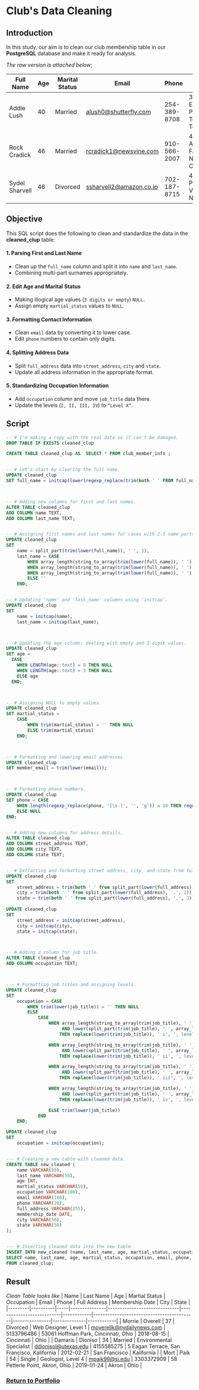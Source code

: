 
# Club's Data Cleaning

## Introduction
In this study, our aim is to clean our club membership table in our **PostgreSQL** database and make it ready for analysis.

*The raw version is attached below*;

| Full Name            | Age | Marital Status | Email                     | Phone         | Full Address                               | Job Title                        | Membership Date |
|----------------------|-----|---------------|---------------------------|--------------|--------------------------------------------|--------------------------------|----------------|
| Addie Lush          | 40  | Married       | alush0@shutterfly.com     | 254-389-8708 | 3226 Eastlawn Pass, Temple, Texas         | Assistant Professor            | 7/31/2013      |
| Rock Cradick        | 46  | Married       | rcradick1@newsvine.com    | 910-566-2007 | 4 Harbort Avenue, Fayetteville, North Carolina | Programmer III              | 5/27/2018      |
| Sydel Sharvell      | 46  | Divorced      | ssharvell2@amazon.co.jp   | 702-187-8715 | 4 School Place, Las Vegas, Nevada         | Budget/Accounting Analyst I    | 10/6/2017      |

## Objective

This SQL script does the following to clean and standardize the data in the **cleaned_clup** table:

#### 1. Parsing First and Last Name
- Clean up the `full_name` column and split it into `name` and `last_name`.  
- Combining multi-part surnames appropriately.  

#### 2. Edit Age and Marital Status
- Making illogical age values (`3 digits or empty`) `NULL`.  
- Assign empty `martial_status` values to `NULL`.  

#### 3. Formatting Contact Information
- Clean `email` data by converting it to lower case.  
- Edit `phone` numbers to contain only digits.  

#### 4. Splitting Address Data
- Split `full_address` data into `street_address`, `city` and `state`.  
- Update all address information in the appropriate format.  

#### 5. Standardizing Occupation Information
- Add `occupation` column and move `job_title` data there.  
- Update the levels (`I, II, III, IV`) to `“Level X”`.  


## Script
```sql
-- # I'm making a copy with the real data so it can't be damaged.
DROP TABLE IF EXISTS cleaned_clup

CREATE TABLE cleaned_clup AS  SELECT * FROM club_member_info ;  


-- # Let's start by clearing the full name.
UPDATE cleaned_clup
SET full_name = initcap(lower(regexp_replace(trim(both ' ' FROM full_name), '[^a-zA-Z\s]', '', 'g')));



-- # Adding new columns for first and last names.
ALTER TABLE cleaned_clup
ADD COLUMN name TEXT,
ADD COLUMN last_name TEXT;


-- # Assigning first names and last names for cases with 2-3 name parts; adding cases for last names with 2-3 parts. exp(María Pérez Rodríguez )
UPDATE cleaned_clup
SET
    name = split_part(trim(lower(full_name)), ' ', 1),
    last_name = CASE
        WHEN array_length(string_to_array(trim(lower(full_name)), ' '), 1) = 2 THEN split_part(trim(lower(full_name)), ' ', 2)
        WHEN array_length(string_to_array(trim(lower(full_name)), ' '), 1) = 3 THEN concat(split_part(trim(lower(full_name)), ' ', 2), ' ', split_part(trim(lower(full_name)), ' ', 3))
        WHEN array_length(string_to_array(trim(lower(full_name)), ' '), 1) = 4 THEN concat(split_part(trim(lower(full_name)), ' ', 2), ' ', split_part(trim(lower(full_name)), ' ', 3), ' ', split_part(trim(lower(full_name)), ' ', 4))
        ELSE ''
    END;


-- # Updating 'name' and 'last_name' columns using 'initcap'.
UPDATE cleaned_clup
SET
    name = initcap(name),
    last_name = initcap(last_name);



-- # Updating the age column; dealing with empty and 3-digit values.
UPDATE cleaned_clup
SET age = 
  CASE 
    WHEN LENGTH(age::text) = 0 THEN NULL
    WHEN LENGTH(age::text) = 3 THEN NULL
    ELSE age
  END;



-- # Assigning NULL to empty values.
UPDATE cleaned_clup 
SET martial_status =
    CASE 
        WHEN trim(martial_status) = '' THEN NULL
        ELSE trim(martial_status)
    END;



-- # Formatting and lowering email addresses.
UPDATE cleaned_clup
SET member_email = trim(lower(email));



-- # Formatting phone numbers.
UPDATE cleaned_clup
SET phone = CASE
    WHEN length(regexp_replace(phone, '[\s-]', '', 'g')) = 10 THEN regexp_replace(phone, '[\s-]', '', 'g')
    ELSE NULL
END;


-- # Adding new columns for address details.
ALTER TABLE cleaned_clup
ADD COLUMN street_address TEXT,
ADD COLUMN city TEXT,
ADD COLUMN state TEXT;


-- # Extracting and formatting street address, city, and state from full_address.
UPDATE cleaned_clup
SET
    street_address = trim(both ' ' from split_part(lower(full_address), ',', 1)),
    city = trim(both ' ' from split_part(lower(full_address), ',', 2)),
    state = trim(both ' ' from split_part(lower(full_address), ',', 3));
    
UPDATE cleaned_clup
SET
    street_address = initcap(street_address),
    city = initcap(city),
    state = initcap(state);



-- # Adding a column for job title.
ALTER TABLE cleaned_clup 
ADD COLUMN occupation TEXT;



--- # Formatting job titles and assigning levels.
UPDATE cleaned_clup
SET
    occupation = CASE
        WHEN trim(lower(job_title)) = '' THEN NULL
        ELSE 
            CASE
                WHEN array_length(string_to_array(trim(job_title), ' '), 1) > 1
                     AND lower(split_part(trim(job_title), ' ', array_length(string_to_array(trim(job_title), ' '), 1))) = 'i'
                    THEN replace(lower(trim(job_title)), ' i', ', level 1')

                WHEN array_length(string_to_array(trim(job_title), ' '), 1) > 1
                     AND lower(split_part(trim(job_title), ' ', array_length(string_to_array(trim(job_title), ' '), 1))) = 'ii'
                    THEN replace(lower(trim(job_title)), ' ii', ', level 2')

                WHEN array_length(string_to_array(trim(job_title), ' '), 1) > 1
                     AND lower(split_part(trim(job_title), ' ', array_length(string_to_array(trim(job_title), ' '), 1))) = 'iii'
                    THEN replace(lower(trim(job_title)), ' iii', ', level 3')

                WHEN array_length(string_to_array(trim(job_title), ' '), 1) > 1
                     AND lower(split_part(trim(job_title), ' ', array_length(string_to_array(trim(job_title), ' '), 1))) = 'iv'
                    THEN replace(lower(trim(job_title)), ' iv', ', level 4')

                ELSE trim(lower(job_title))
            END 
    END;

UPDATE cleaned_clup
SET
    occupation = initcap(occupation);


--- # Creating a new table with cleaned data.
CREATE TABLE new_cleaned (
    name VARCHAR(50),
    last_name VARCHAR(50),
    age INT,
    martial_status VARCHAR(50),
    occupation VARCHAR(100),
    email VARCHAR(100),
    phone VARCHAR(20),
    full_address VARCHAR(255),
    membership_date DATE,
    city VARCHAR(50),
    state VARCHAR(50)
);


--- # Inserting cleaned data into the new table.
INSERT INTO new_cleaned (name, last_name, age, martial_status, occupation, email, phone, full_address, membership_date, city, state)
SELECT name, last_name, age, martial_status, occupation, email, phone, full_address, membership_date, city, state
FROM cleaned_clup;
```

## Result
*Clean Table looks like*
| Name    | Last Name | Age | Martial Status | Occupation                   | Email                     | Phone      | Full Address                              | Membership Date | City         | State      |
|---------|----------|-----|---------------|------------------------------|---------------------------|------------|-------------------------------------------|----------------|--------------|------------|
| Morrie  | Overell  | 37  | Divorced      | Web Designer, Level 1       | moverellk@nydailynews.com | 5133796486 | 53061 Hoffman Park, Cincinnati, Ohio     | 2018-08-15     | Cincinnati   | Ohio       |
| Damaris | Dioniso  | 34  | Married       | Environmental Specialist     | ddionisol@utexas.edu      | 4155585275 | 5 Eagan Terrace, San Francisco, Kalifornia | 2012-02-21     | San Francisco | Kalifornia |
| Mort    | Paik     | 54  | Single        | Geologist, Level 4          | mpaik99@si.edu            | 3303372909 | 58 Petterle Point, Akron, Ohio           | 2019-01-24     | Akron        | Ohio       |


### [**Return to Portfolio**](https://github.com/AtilaKzlts/Atilla-Portfolio)

